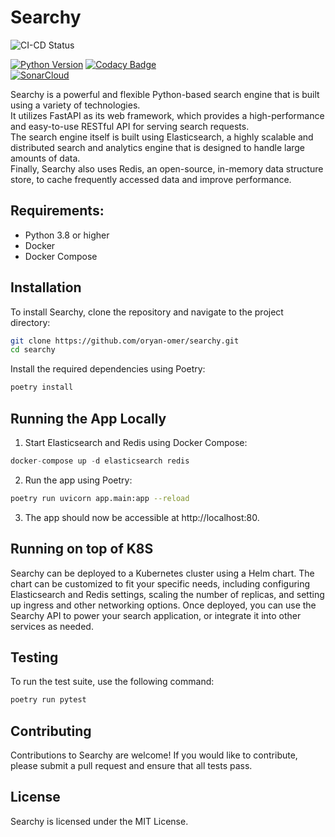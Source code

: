 # Searchy

![CI-CD Status](https://github.com/oryan-omer/searchy/actions/workflows/main.yaml/badge.svg
)

[![Python Version](https://img.shields.io/badge/python-3.9-blue?logo=python&style=flat-square)](https://www.python.org/downloads/)
[![Codacy Badge](https://app.codacy.com/project/badge/Grade/f0171a2d51dc4b558ff00304344fd025)](https://app.codacy.com/gh/oryan-omer/searchy/dashboard?utm_source=gh&utm_medium=referral&utm_content=&utm_campaign=Badge_grade)  
[![SonarCloud](https://sonarcloud.io/images/project_badges/sonarcloud-white.svg)](https://sonarcloud.io/summary/new_code?id=oryan-omer_searchy)

Searchy is a powerful and flexible Python-based search engine that is built using a variety of technologies.   
It utilizes FastAPI as its web framework, which provides a high-performance and easy-to-use RESTful API for serving search requests.   
The search engine itself is built using Elasticsearch, a highly scalable and distributed search and analytics engine that is designed to handle large amounts of data.   
Finally, Searchy also uses Redis, an open-source, in-memory data structure store, to cache frequently accessed data and improve performance.


## Requirements:
- Python 3.8 or higher
- Docker
- Docker Compose

## Installation

To install Searchy, clone the repository and navigate to the project directory:

```bash
git clone https://github.com/oryan-omer/searchy.git
cd searchy
```

Install the required dependencies using Poetry:

```bash
poetry install
```

## Running the App Locally
1. Start Elasticsearch and Redis using Docker Compose:
```python
docker-compose up -d elasticsearch redis
```

2. Run the app using Poetry:
```bash
poetry run uvicorn app.main:app --reload
```

3. The app should now be accessible at http://localhost:80.

## Running on top of K8S
Searchy can be deployed to a Kubernetes cluster using a Helm chart. The chart can be customized to fit your specific needs, including configuring Elasticsearch and Redis settings, scaling the number of replicas, and setting up ingress and other networking options. Once deployed, you can use the Searchy API to power your search application, or integrate it into other services as needed.

## Testing
To run the test suite, use the following command:

```bash
poetry run pytest
```

## Contributing
Contributions to Searchy are welcome! If you would like to contribute, please submit a pull request and ensure that all tests pass.

## License
Searchy is licensed under the MIT License.